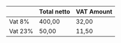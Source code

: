 |               | Total netto | VAT Amount  |
|---------------|-------------|-------------|
| Vat 8%        | 400,00      | 32,00       |
| Vat 23%       | 50,00       | 11,50       |
